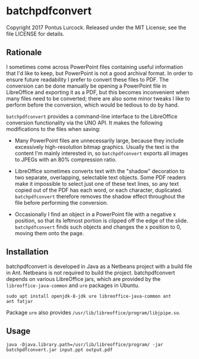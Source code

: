 batchpdfconvert
===============

Copyright 2017 Pontus Lurcock. Released under the MIT License;
see the file LICENSE for details.

Rationale
---------

I sometimes come across PowerPoint files containing useful information
that I'd like to keep, but PowerPoint is not a good archival format. In
order to ensure future readability I prefer to convert these files to
PDF. The conversion can be done manually be opening a PowerPoint file in
LibreOffice and exporting it as a PDF, but this becomes inconvenient
when many files need to be converted; there are also some minor
tweaks I like to perform before the conversion, which would be tedious
to do by hand.

`batchpdfconvert` provides a command-line interface to the LibreOffice
conversion functionality via the UNO API. It makes the following
modifications to the files when saving:

- Many PowerPoint files are unnecessarily large, because they include
  excessively high-resolution bitmap graphics. Usually the text is the
  content I'm mainly interested in, so `batchpdfconvert` exports
  all images to JPEGs with an 80% compression ratio.

- LibreOffice sometimes converts text with the "shadow" decoration to
  two separate, overlapping, selectable text objects. Some PDF readers
  make it impossible to select just one of these text lines, so any
  text copied out of the PDF has each word, or each character,
  duplicated. `batchpdfconvert` therefore removes the shadow effect
  throughout the file before performing the conversion.

- Occasionally I find an object in a PowerPoint file with a negative
  x position, so that its leftmost portion is clipped off the edge of
  the slide. `batchpdfconvert` finds such objects and changes the x
  position to 0, moving them onto the page.

Installation
------------

batchpdfconvert is developed in Java as a Netbeans project with a build
file in Ant. Netbeans is not required to build the project.
batchpdfconvert depends on various LibreOffice jars, which are provided
by the `libreoffice-java-common` and `ure` packages in Ubuntu.

    sudo apt install openjdk-8-jdk ure libreoffice-java-common ant
    ant fatjar

Package `ure` also provides `/usr/lib/libreoffice/program/libjpipe.so`.

Usage
-----

    java -Djava.library.path=/usr/lib/libreoffice/program/ -jar batchpdfconvert.jar input.ppt output.pdf
